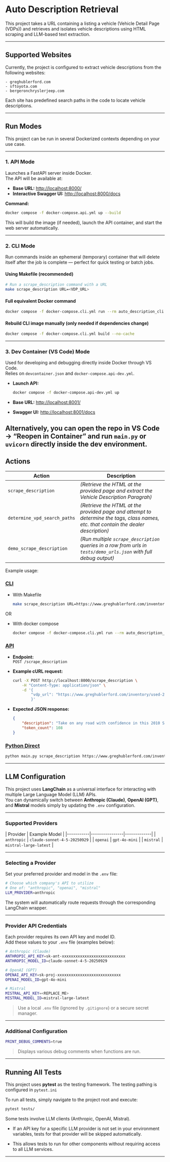 # Auto Description Retrieval

This project takes a URL containing a listing a vehicle (Vehicle Detail Page (VDPs)) and retrieves and isolates vehicle descriptions using HTML scraping and LLM-based text extraction.

---

## Supported Websites

Currently, the project is configured to extract vehicle descriptions from the following websites:

    - greghublerford.com
    - sftoyota.com
    - bergeronchryslerjeep.com

Each site has predefined search paths in the code to locate vehicle descriptions.

---

## Run Modes

This project can be run in several Dockerized contexts depending on your use case.

---


### **1. API Mode**

Launches a FastAPI server inside Docker.  
The API will be available at:

- **Base URL:** [http://localhost:8000/](http://localhost:8000/)
- **Interactive Swagger UI:** [http://localhost:8000/docs](http://localhost:8000/docs)

**Command:**
```bash
docker compose -f docker-compose.api.yml up --build
```

This will build the image (if needed), launch the API container, and start the web server automatically.

---

### **2. CLI Mode**

Run commands inside an ephemeral (temporary) container that will delete itself after the job is complete — perfect for quick testing or batch jobs.

#### Using Makefile (recommended)

```bash
# Run a scrape_description command with a URL
make scrape_description URL=<VDP_URL>
```

#### Full equivalent Docker command

```bash
docker compose -f docker-compose.cli.yml run --rm auto_description_cli scrape_description <VDP_URL>
```

#### Rebuild CLI image manually (only needed if dependencies change)
```bash
docker compose -f docker-compose.cli.yml build --no-cache
```

---

### **3. Dev Container (VS Code) Mode**

Used for developing and debugging directly inside Docker through VS Code.  
Relies on `devcontainer.json` and `docker-compose.api-dev.yml`.

- **Launch API:**  
  ```bash
  docker compose -f docker-compose.api-dev.yml up
  ```

- **Base URL:** [http://localhost:8001/](http://localhost:8001/)
- **Swagger UI:** [http://localhost:8001/docs](http://localhost:8001/docs)

Alternatively, you can open the repo in VS Code → “Reopen in Container” and run `main.py` or `uvicorn` directly inside the dev environment.
---

## Actions

| Action | Description |
|--------|--------------|
| `scrape_description` | _(Retrieve the HTML at the provided page and extract the Vehicle Description Paragrah)_ |
| `determine_vpd_search_paths` | _(Retrieve the HTML at the provided page and attempt to determine the tags, class names, etc. that contain the dealer description)_ |
| `demo_scrape_description` | _(Run multiple `scrape_description` queries in a row from urls in `tests/demo_urls.json` with full debug output)_ |

Example usage:

### <u>CLI</u>
- With Makefile
    ```bash
    make scrape_description URL=https://www.greghublerford.com/inventory/used-2010-subaru-outback-3-6r-awd-4d-sport-utility-4s4brejc2a2319275/
    ```
OR
- With docker compose
    ```bash
    docker compose -f docker-compose.cli.yml run --rm auto_description_cli scrape_description https://www.greghublerford.com/inventory/used-2010-subaru-outback-3-6r-awd-4d-sport-utility-4s4brejc2a2319275/
    ```

### <u>API</u>
- **Endpoint:**  
`POST /scrape_description`

- **Example cURL request:**
    ```bash
    curl -X POST http://localhost:8000/scrape_description \
        -H "Content-Type: application/json" \
        -d '{
            "vdp_url": "https://www.greghublerford.com/inventory/used-2010-subaru-outback-3-6r-awd-4d-sport-utility-4s4brejc2a2319275/"
            }'
    ```

- **Expected JSON response:**
    ```json
    {
        "description": "Take on any road with confidence in this 2010 Subaru Outback 3.6R AWD, a versatile crossover SUV known for its legendary all-wheel-drive capability and dependability.",
        "token_count": 108
    }
    ```


### <u>Python Direct</u>
```bash
python main.py scrape_description https://www.greghublerford.com/inventory/used-2010-subaru-outback-3-6r-awd-4d-sport-utility-4s4brejc2a2319275/
```

---

## LLM Configuration

This project uses **LangChain** as a universal interface for interacting with multiple Large Language Model (LLM) APIs.  
You can dynamically switch between **Anthropic (Claude)**, **OpenAI (GPT)**, and **Mistral** models simply by updating the `.env` configuration.

---

### **Supported Providers**

| Provider | Example Model |
|-----------|----------------|-------------|
| `anthropic` | `claude-sonnet-4-5-20250929` |
| `openai` | `gpt-4o-mini` |
| `mistral` | `mistral-large-latest` |

---

### **Selecting a Provider**

Set your preferred provider and model in the `.env` file:

```bash
# Choose which company's API to utilize
# One of: "anthropic", "openai", "mistral"
LLM_PROVIDER=anthropic
```

The system will automatically route requests through the corresponding LangChain wrapper.

---

### **Provider API Credentials**

Each provider requires its own API key and model ID.  
Add these values to your `.env` file (examples below):

```bash
# Anthropic (Claude)
ANTHROPIC_API_KEY=sk-ant-xxxxxxxxxxxxxxxxxxxxxxxxxxxx
ANTHROPIC_MODEL_ID=claude-sonnet-4-5-20250929

# OpenAI (GPT)
OPENAI_API_KEY=sk-proj-xxxxxxxxxxxxxxxxxxxxxxxxxxxx
OPENAI_MODEL_ID=gpt-4o-mini

# Mistral
MISTRAL_API_KEY=<REPLACE_ME>
MISTRAL_MODEL_ID=mistral-large-latest
```

> Use a local `.env` file (ignored by `.gitignore`) or a secure secret manager.

---

### **Additional Configuration**

```bash
PRINT_DEBUG_COMMENTS=true 
```
> Displays various debug comments when functions are run.

---

## Running All Tests

This project uses **pytest** as the testing framework. The testing pathing is configured in `pytest.ini`

To run all tests, simply navigate to the project root and execute:

```bash
pytest tests/
```

Some tests involve LLM clients (Anthropic, OpenAI, Mistral).

- If an API key for a specific LLM provider is not set in your environment variables, tests for that provider will be skipped automatically.

- This allows tests to run for other components without requiring access to all LLM services.

---